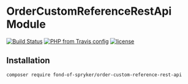 # OrderCustomReferenceRestApi Module
[![Build Status](https://travis-ci.org/fond-of/spryker-order-custom-reference-rest-api.svg?branch=master)](https://travis-ci.org/fond-of/spryker-order-custom-reference-rest-api)
[![PHP from Travis config](https://img.shields.io/travis/php-v/symfony/symfony.svg)](https://php.net/)
[![license](https://img.shields.io/github/license/mashape/apistatus.svg)](https://packagist.org/packages/fond-of-spryker/order-custom-reference-rest-api)

## Installation

```
composer require fond-of-spryker/order-custom-reference-rest-api
```